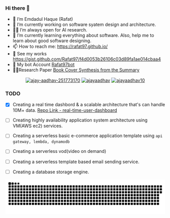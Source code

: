 ### Hi there 👋

<!--
**Rafat97/rafat97** is a ✨ _special_ ✨ repository because its `README.md` (this file) appears on your GitHub profile.

Here are some ideas to get you started:

- 🔭 I’m currently working on ...
- 🌱 I’m currently learning ...
- 👯 I’m looking to collaborate on ...
- 🤔 I’m looking for help with ...
- 💬 Ask me about ...
- 📫 How to reach me: ...
- 😄 Pronouns: ...
- ⚡ Fun fact: ...
-->

- 👨 I’m Emdadul Haque (Rafat)
- 🔭 I’m currently working on software syatem design and architecture. 
- 🤖🧠 I’m always open for AI research. 
- 🌱 I’m currently learning everything about software. Also, help me to learn about good software designing. 
- 📫 How to reach me: https://rafat97.github.io/
- 👀 See my works https://gist.github.com/Rafat97/f4d0053b26106c03d89fa1ae014cbaa4
- 🤖 My bot Account [Rafat97bot](https://github.com/Rafat97bot)
- 🧑‍🔬Research Paper [Book Cover Synthesis from the Summary](https://ieeexplore.ieee.org/document/10017541)

<!-- <h3 align="left">Connect with me:</h3> -->
<p align="center">
<a href="https://cutt.ly/rlinkedin" target="blank"><img align="center" src="https://raw.githubusercontent.com/rahuldkjain/github-profile-readme-generator/master/src/images/icons/Social/linked-in-alt.svg" alt="ajay-aadhav-251773170" height="30" width="40" /></a>
<a href="https://cutt.ly/rtwitter" target="blank"><img align="center" src="https://raw.githubusercontent.com/rahuldkjain/github-profile-readme-generator/master/src/images/icons/Social/twitter.svg" alt="ajayaadhav" height="30" width="40" /></a>
<a href="https://cutt.ly/rfacebook" target="blank"><img align="center" src="https://raw.githubusercontent.com/rahuldkjain/github-profile-readme-generator/master/src/images/icons/Social/facebook.svg" alt="ajayaadhav10" height="30" width="40" /></a>
</p>


### TODO 
- [x] Creating a real time dashbord & a scalable architecture that's can handle 10M+ data. [Repo Link - real-time-user-dashboard](https://github.com/Rafat97/real-time-user-dashboard)
- [ ] Creating highly availability application system architecture using VM(AWS ec2) services.
- [ ] Creating a serverless basic e-commerce application template using `api gateway, lembda, dynamodb`
- [ ] Creating a serverless vod(video on demand)
- [ ] Creating a serverless template based email sending service. 
- [ ] Creating a database storage engine. 


<p align="center">
<img src="/assets/github-contribution-grid-snake.svg" title="@rafat97-github-snake" alt="@rafat97-github-snake"">
<!--   ![*](/assets/github-contribution-grid-snake.svg) -->
</p>

